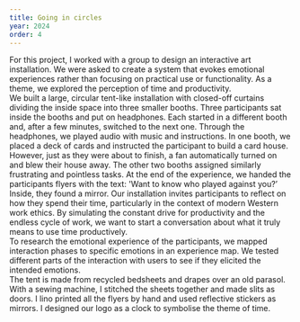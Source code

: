 ```yaml
---
title: Going in circles
year: 2024
order: 4
---
```

For this project, I worked with a group to design an interactive art installation.  We were asked to create a system that evokes emotional experiences rather than focusing on practical use or functionality. As a theme, we explored the perception of time and productivity.
<br>
We built a large, circular tent-like installation with closed-off curtains dividing the inside space into three smaller booths. Three participants sat inside the booths and put on headphones. Each started in a different booth and, after a few minutes, switched to the next one. Through the headphones, we played audio with music and instructions.
<Images images="cover.jpg,tentdoor.jpg,door.JPG" height="500px" width="500px" lgColumns="3"/>
In one booth, we placed a deck of cards and instructed the participant to build a card house. However, just as they were about to finish, a fan automatically turned on and blew their house away. The other two booths assigned similarly frustrating and pointless tasks. At the end of the experience, we handed the participants flyers with the text: 'Want to know who played against you?’ Inside, they found a mirror. 
<Images images="flyer1.jpg,flyer2.jpg,flyer3.jpg" height="500px" width="500px" lgColumns="3"/>
Our installation invites participants to reflect on how they spend their time, particularly in the context of modern Western work ethics. By simulating the constant drive for productivity and the endless cycle of work, we want to start a conversation about what it truly means to use time productively.
<br>
To research the emotional experience of the participants, we mapped interaction phases to specific emotions in an experience map. We tested different parts of the interaction with users to see if they elicited the intended emotions. 
<br>
The tent is made from recycled bedsheets and drapes over an old parasol. With a sewing machine, I stitched the sheets together and made slits as doors. I lino printed all the flyers by hand and used reflective stickers as mirrors. I designed our logo as a clock to symbolise the theme of time.
<Images images="lino.JPG,naaien.JPG" height="300px" width="300px" lgColumns="2"/>